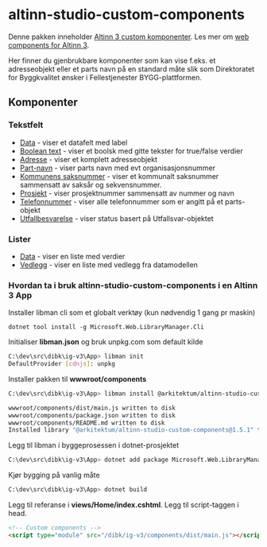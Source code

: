 # altinn-studio-custom-components

Denne pakken inneholder [Altinn 3 custom komponenter](https://docs.altinn.studio/nb/altinn-studio/reference/ux/components/custom/). Les mer om [web components for Altinn 3](https://github.com/Altinn/altinn-studio/issues/8681).

Her finner du gjenbrukbare komponenter som kan vise f.eks. et adresseobjekt eller et parts navn på en standard måte slik som Direktoratet for Byggkvalitet ønsker i Fellestjenester BYGG-plattformen.

## Komponenter

### Tekstfelt

- [Data](src/components/custom-field-data/) - viser et datafelt med label
- [Boolean text](src/components/custom-field-boolean-text/) - viser et boolsk med gitte tekster for true/false verdier
- [Adresse](src/components/custom-field-adresse/) - viser et komplett adresseobjekt
- [Part-navn](src/components/custom-field-part-navn/) - viser parts navn med evt organisasjonsnummer
- [Kommunens saksnummer](src/components/custom-field-kommunens-saksnummer/) - viser et kommunalt saksnummer sammensatt av saksår og sekvensnummer.
- [Prosjekt](src/components/custom-field-prosjekt/) - viser prosjektnummer sammensatt av nummer og navn
- [Telefonnummer](src/components/custom-field-telefonnummer/) - viser alle telefonnummer som er angitt på et parts-objekt
- [Utfallbesvarelse](src/components/custom-field-utfall-svar-status/) - viser status basert på Utfallsvar-objektet

### Lister

- [Data](src/components/custom-list-data/) - viser en liste med verdier
- [Vedlegg](src/components/custom-list-vedlegg/) - viser en liste med vedlegg fra datamodellen


### Hvordan ta i bruk altinn-studio-custom-components i en Altinn 3 App

Installer libman cli som et globalt verktøy (kun nødvendig 1 gang pr maskin)

```dotnet tool install -g Microsoft.Web.LibraryManager.Cli```

Initialiser __libman.json__ og bruk unpkg.com som default kilde

```bash
C:\dev\src\dibk\ig-v3\App> libman init
DefaultProvider [cdnjs]: unpkg
```

Installer pakken til __wwwroot/components__

```bash
C:\dev\src\dibk\ig-v3\App> libman install @arkitektum/altinn-studio-custom-components@1.5.1 -d wwwroot/components

wwwroot/components/dist/main.js written to disk
wwwroot/components/package.json written to disk
wwwroot/components/README.md written to disk
Installed library "@arkitektum/altinn-studio-custom-components@1.5.1" to "wwwroot/components"
```

Legg til libman i byggeprosessen i dotnet-prosjektet

```bash
C:\dev\src\dibk\ig-v3\App> dotnet add package Microsoft.Web.LibraryManager.Build
```

Kjør bygging på vanlig måte

```bash
C:\dev\src\dibk\ig-v3\App> dotnet build
```

Legg til referanse i __views/Home/index.cshtml__. Legg til script-taggen i head.

```html
<!-- Custom components -->
<script type="module" src="/dibk/ig-v3/components/dist/main.js"></script>
```
